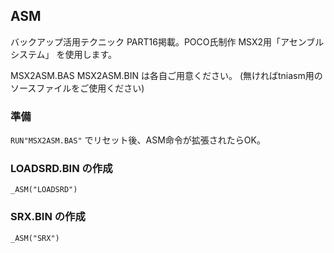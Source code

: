 ## ASM

バックアップ活用テクニック PART16掲載。POCO氏制作 MSX2用「アセンブルシステム」
を使用します。

MSX2ASM.BAS
MSX2ASM.BIN
は各自ご用意ください。
(無ければtniasm用のソースファイルをご使用ください)

### 準備

```RUN"MSX2ASM.BAS"```
でリセット後、ASM命令が拡張されたらOK。

### LOADSRD.BIN の作成

```_ASM("LOADSRD")```

### SRX.BIN の作成

```_ASM("SRX")```


